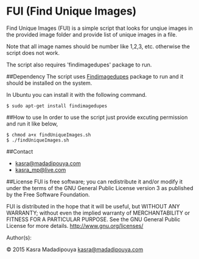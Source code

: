 FUI (Find Unique Images)
=======================
Find Unique Images (FUI) is a simple script that looks for unqiue images in the provided image folder and provide list of unique images in a file.

Note that all image names should be number like 1,2,3, etc. otherwise the script does not work.

The script also requires 'findimagedupes' package to run.

##Dependency
The script uses [Findimagedupes](http://www.jhnc.org/findimagedupes) package to run and it should be installed on the system.

In Ubuntu you can install it with the following command.

    $ sudo apt-get install findimagedupes
  
##How to use
In order to use the script just provide excuting permission and run it like below,

    $ chmod a+x findUniqueImages.sh
    $ ./findUniqueImages.sh

##Contact
* kasra@madadipouya.com  
* kasra_mp@live.com  

##License
FUI is free software; you can redistribute it and/or modify
it under the terms of the GNU General Public License version 3
as published by the Free Software Foundation.

FUI is distributed in the hope that it will be useful,
but WITHOUT ANY WARRANTY; without even the implied warranty of
MERCHANTABILITY or FITNESS FOR A PARTICULAR PURPOSE.  See the
GNU General Public License for more details.  <http://www.gnu.org/licenses/>

Author(s):

© 2015 Kasra Madadipouya <kasra@madadipouya.com>


